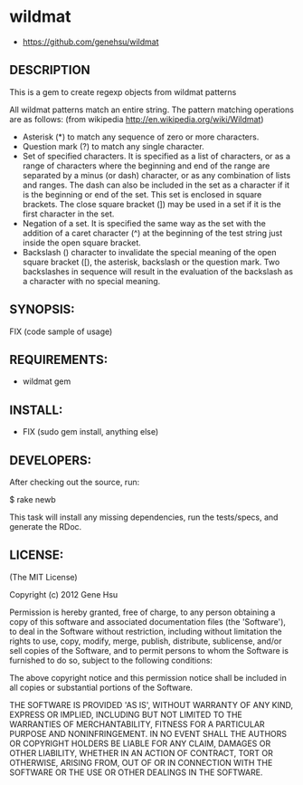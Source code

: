 # wildmat

* https://github.com/genehsu/wildmat

## DESCRIPTION

This is a gem to create regexp objects from wildmat patterns

All wildmat patterns match an entire string. The pattern matching
operations are as follows: (from wikipedia http://en.wikipedia.org/wiki/Wildmat)

* Asterisk (*) to match any sequence of zero or more characters.
* Question mark (?) to match any single character.
* Set of specified characters. It is specified as a list of characters, or as a range of characters where the beginning and end of the range are separated by a minus (or dash) character, or as any combination of lists and ranges. The dash can also be included in the set as a character if it is the beginning or end of the set. This set is enclosed in square brackets. The close square bracket (]) may be used in a set if it is the first character in the set.
* Negation of a set. It is specified the same way as the set with the addition of a caret character (^) at the beginning of the test string just inside the open square bracket.
* Backslash (\) character to invalidate the special meaning of the open square bracket ([), the asterisk, backslash or the question mark. Two backslashes in sequence will result in the evaluation of the backslash as a character with no special meaning.

## SYNOPSIS:

  FIX (code sample of usage)

## REQUIREMENTS:

* wildmat gem

## INSTALL:

* FIX (sudo gem install, anything else)

## DEVELOPERS:

After checking out the source, run:

  $ rake newb

This task will install any missing dependencies, run the tests/specs,
and generate the RDoc.

## LICENSE:

(The MIT License)

Copyright (c) 2012 Gene Hsu

Permission is hereby granted, free of charge, to any person obtaining
a copy of this software and associated documentation files (the
'Software'), to deal in the Software without restriction, including
without limitation the rights to use, copy, modify, merge, publish,
distribute, sublicense, and/or sell copies of the Software, and to
permit persons to whom the Software is furnished to do so, subject to
the following conditions:

The above copyright notice and this permission notice shall be
included in all copies or substantial portions of the Software.

THE SOFTWARE IS PROVIDED 'AS IS', WITHOUT WARRANTY OF ANY KIND,
EXPRESS OR IMPLIED, INCLUDING BUT NOT LIMITED TO THE WARRANTIES OF
MERCHANTABILITY, FITNESS FOR A PARTICULAR PURPOSE AND NONINFRINGEMENT.
IN NO EVENT SHALL THE AUTHORS OR COPYRIGHT HOLDERS BE LIABLE FOR ANY
CLAIM, DAMAGES OR OTHER LIABILITY, WHETHER IN AN ACTION OF CONTRACT,
TORT OR OTHERWISE, ARISING FROM, OUT OF OR IN CONNECTION WITH THE
SOFTWARE OR THE USE OR OTHER DEALINGS IN THE SOFTWARE.
